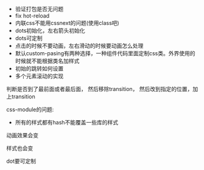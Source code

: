 - 验证打包是否无问题
- fix hot-reload
- 内联css不能用cssnext的问题(使用class吧)
- dots初始化，左右箭头初始化
- dots可定制
- 点击的时候不要动画，左右滑动的时候要动画怎么处理
- 默认custom-pasing有两种选择，一种组件代码里面定制css类。外界使用的时候就不能根据类名加样式
- 初始的跳转如何设置
- 多个元素滚动的实现

判断是否到了最前面或者最后面， 然后移除transition， 然后改到指定的位置，加上transition

css-module的问题:
- 所有的样式都有hash不能覆盖一些库的样式


动画效果会变

样式也会变

dot要可定制